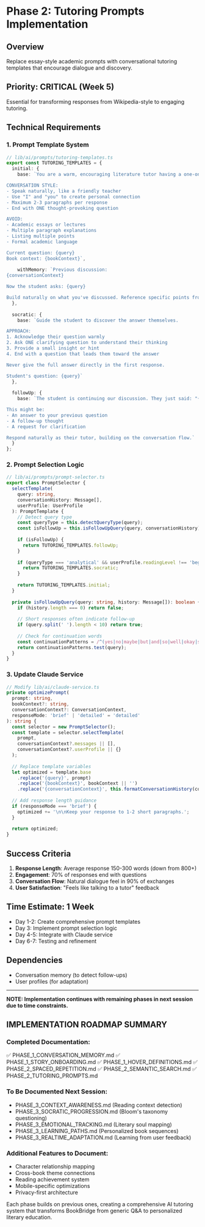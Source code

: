 # Phase 2: Tutoring Prompts Implementation

## Overview
Replace essay-style academic prompts with conversational tutoring templates that encourage dialogue and discovery.

## Priority: CRITICAL (Week 5)
Essential for transforming responses from Wikipedia-style to engaging tutoring.

## Technical Requirements

### 1. Prompt Template System

```typescript
// lib/ai/prompts/tutoring-templates.ts
export const TUTORING_TEMPLATES = {
  initial: {
    base: `You are a warm, encouraging literature tutor having a one-on-one conversation with a student.

CONVERSATION STYLE:
- Speak naturally, like a friendly teacher
- Use "I" and "you" to create personal connection
- Maximum 2-3 paragraphs per response
- End with ONE thought-provoking question

AVOID:
- Academic essays or lectures
- Multiple paragraph explanations
- Listing multiple points
- Formal academic language

Current question: {query}
Book context: {bookContext}`,
    
    withMemory: `Previous discussion:
{conversationContext}

Now the student asks: {query}

Build naturally on what you've discussed. Reference specific points from earlier.`
  },
  
  socratic: {
    base: `Guide the student to discover the answer themselves.

APPROACH:
1. Acknowledge their question warmly
2. Ask ONE clarifying question to understand their thinking
3. Provide a small insight or hint
4. End with a question that leads them toward the answer

Never give the full answer directly in the first response.

Student's question: {query}`
  },
  
  followUp: {
    base: `The student is continuing our discussion. They just said: "{query}"

This might be:
- An answer to your previous question
- A follow-up thought
- A request for clarification

Respond naturally as their tutor, building on the conversation flow.`
  }
};
```

### 2. Prompt Selection Logic

```typescript
// lib/ai/prompts/prompt-selector.ts
export class PromptSelector {
  selectTemplate(
    query: string,
    conversationHistory: Message[],
    userProfile: UserProfile
  ): PromptTemplate {
    // Detect query type
    const queryType = this.detectQueryType(query);
    const isFollowUp = this.isFollowUpQuery(query, conversationHistory);
    
    if (isFollowUp) {
      return TUTORING_TEMPLATES.followUp;
    }
    
    if (queryType === 'analytical' && userProfile.readingLevel !== 'beginner') {
      return TUTORING_TEMPLATES.socratic;
    }
    
    return TUTORING_TEMPLATES.initial;
  }
  
  private isFollowUpQuery(query: string, history: Message[]): boolean {
    if (history.length === 0) return false;
    
    // Short responses often indicate follow-up
    if (query.split(' ').length < 10) return true;
    
    // Check for continuation words
    const continuationPatterns = /^(yes|no|maybe|but|and|so|well|okay|sure|hmm)/i;
    return continuationPatterns.test(query);
  }
}
```

### 3. Update Claude Service

```typescript
// Modify lib/ai/claude-service.ts
private optimizePrompt(
  prompt: string, 
  bookContext?: string, 
  conversationContext?: ConversationContext,
  responseMode: 'brief' | 'detailed' = 'detailed'
): string {
  const selector = new PromptSelector();
  const template = selector.selectTemplate(
    prompt,
    conversationContext?.messages || [],
    conversationContext?.userProfile || {}
  );
  
  // Replace template variables
  let optimized = template.base
    .replace('{query}', prompt)
    .replace('{bookContext}', bookContext || '')
    .replace('{conversationContext}', this.formatConversationHistory(conversationContext));
  
  // Add response length guidance
  if (responseMode === 'brief') {
    optimized += '\n\nKeep your response to 1-2 short paragraphs.';
  }
  
  return optimized;
}
```

## Success Criteria

1. **Response Length**: Average response 150-300 words (down from 800+)
2. **Engagement**: 70% of responses end with questions
3. **Conversation Flow**: Natural dialogue feel in 90% of exchanges
4. **User Satisfaction**: "Feels like talking to a tutor" feedback

## Time Estimate: 1 Week

- Day 1-2: Create comprehensive prompt templates
- Day 3: Implement prompt selection logic
- Day 4-5: Integrate with Claude service
- Day 6-7: Testing and refinement

## Dependencies

- Conversation memory (to detect follow-ups)
- User profiles (for adaptation)

---

**NOTE: Implementation continues with remaining phases in next session due to time constraints.**

## IMPLEMENTATION ROADMAP SUMMARY

### Completed Documentation:
✅ PHASE_1_CONVERSATION_MEMORY.md
✅ PHASE_1_STORY_ONBOARDING.md
✅ PHASE_1_HOVER_DEFINITIONS.md
✅ PHASE_2_SPACED_REPETITION.md
✅ PHASE_2_SEMANTIC_SEARCH.md
✅ PHASE_2_TUTORING_PROMPTS.md

### To Be Documented Next Session:
- PHASE_3_CONTEXT_AWARENESS.md (Reading context detection)
- PHASE_3_SOCRATIC_PROGRESSION.md (Bloom's taxonomy questioning)
- PHASE_3_EMOTIONAL_TRACKING.md (Literary soul mapping)
- PHASE_3_LEARNING_PATHS.md (Personalized book sequences)
- PHASE_3_REALTIME_ADAPTATION.md (Learning from user feedback)

### Additional Features to Document:
- Character relationship mapping
- Cross-book theme connections
- Reading achievement system
- Mobile-specific optimizations
- Privacy-first architecture

Each phase builds on previous ones, creating a comprehensive AI tutoring system that transforms BookBridge from generic Q&A to personalized literary education.